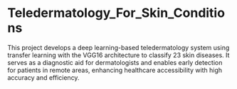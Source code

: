 # Teledermatology_For_Skin_Conditions
This project develops a deep learning-based teledermatology system using transfer learning with the VGG16 architecture to classify 23 skin diseases. It serves as a diagnostic aid for dermatologists and enables early detection for patients in remote areas, enhancing healthcare accessibility with high accuracy and efficiency.
